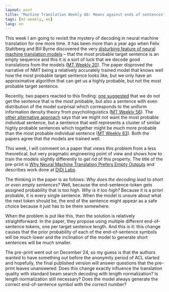 ```yaml
---
layout: post
title: "Machine Translation Weekly 66: Means against ends of sentences"
tags: [mt-weekly, en]
lang: en
---
```


This week I am going to revisit the mystery of decoding in neural machine
translation for one more time. It has been more than a year ago when Felix
Stahlberg and Bill Byrne discovered the very [disturbing feature of neural
machine translation models](https://www.aclweb.org/anthology/D19-1331) – that
the most probable target sentence is an empty sequence and this it is a sort of
luck that we decode good translations from the models ([MT Weekly
20](/2019/11/21/MT-Weekly-Search-and-Model-Errors.html)). The paper disproved
the narrative of NMT being a relatively accurately trained model that knows
well how the most probable target sentence looks like, but we only have an
approximative algorithm that can get us a highly probable, but not the most
probable target sentence.

Recently, two papers reacted to this finding: [one
suggested](https://www.aclweb.org/anthology/2020.emnlp-main.170) that we do not
get the sentence that is the most probable, but also a sentence with even
distribution of the model surprisal which corresponds to the uniform
information density theory from psycholinguistics ([MT Weekly
56](/2020/10/25/MT-Weekly-Beach-Search-and-Surprisal.html)). The [other
alternative approach](https://www.aclweb.org/anthology/2020.coling-main.398)
says that we might not want the most probable individual sentence, but a
sentence that well represents a cluster of similar highly probable sentences
which together might be much more probable than the most probable individual
sentence ([MT Weekly 63](/2020/12/20/MT-Weekly-MAP-vs-Minimum-Bayes.html)).
Both the papers agree that the models are trained well.

This week, I will comment on a paper that views this problem from a less
theoretical, but very pragmatic engineering point of view and shows how to
train the models slightly differently to get rid of this property. The title of
the pre-print is [Why Neural Machine Translation Prefers Empty
Outputs](https://arxiv.org/abs/2012.13454) and describes work done at [DiDi
Labs](https://en.wikipedia.org/wiki/DiDi_(company)).

The thinking in the paper is as follows: _Why does the decoding lead to short
or even empty sentences?_ Well, because the end-sentence-token gets assigned
probability that is too high. _Why is it too high?_ Because it is a priori
probable, it is every single sentence. When the model is unsure about what the
next token should be, the end of the sentence might appear as a safe choice
because it just has to be there somewhere.

When the problem is put like this, then the solution is relatively
straightforward. In the paper, they propose using multiple different
end-of-sentence tokens, one per target sentence length. And this is it: this
change causes that the prior probability of each of the end-of-sentence symbols
will be much lower and the inclination of the model to generate short sentences
will be much smaller.

The pre-print went out on December 24, so my guess is that the authors wanted
to have something out before the anonymity period of ACL started and hopefully,
the final published version will answer questions that the pre-print leaves
unanswered: Does this change exactly influence the translation quality with
standard beam search decoding with length normalization? Is length
normalization still necessary? Does the model always generate the correct
end-of-sentence symbol with the correct number?

